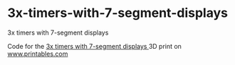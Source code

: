 # 3x-timers-with-7-segment-displays

3x timers with 7-segment displays


Code for the <a href="https://www.printables.com/de/model/507138-3x-timers-with-7-segment-displays">3x timers with 7-segment displays </a> 3D print on <a href="https://www.printables.com">www.printables.com</a>


